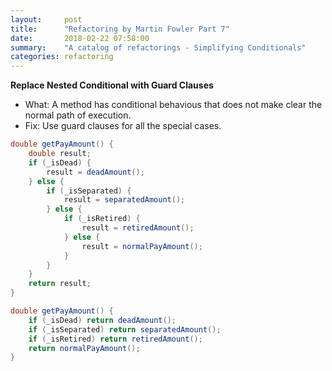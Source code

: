 ```yaml
---
layout:     post
title:      "Refactoring by Martin Fowler Part 7"
date:       2018-02-22 07:58:00
summary:    "A catalog of refactorings - Simplifying Conditionals" 
categories: refactoring
---
```


**Replace Nested Conditional with Guard Clauses**  
* What: A method has conditional behavious that does not make clear the normal path of execution.
* Fix: Use guard clauses for all the special cases.  

```java
double getPayAmount() {
    double result;
    if (_isDead) {
        result = deadAmount();
    } else {
        if (_isSeparated) {
            result = separatedAmount();
        } else {
            if (_isRetired) {
                result = retiredAmount();
            } else {
                result = normalPayAmount();
            }
        }
    }
    return result;   
}
```  

```java
double getPayAmount() {
    if (_isDead) return deadAmount();
    if (_isSeparated) return separatedAmount();
    if (_isRetired) return retiredAmount();
    return normalPayAmount();
}
```
 

